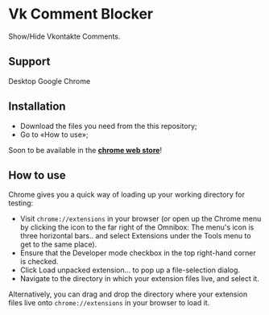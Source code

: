 Vk Comment Blocker
==============

Show/Hide Vkontakte Comments.

Support
--------------

Desktop Google Chrome

Installation
--------------

 * Download the files you need from the this repository;
 * Go to «How to use»;

Soon to be available in the [**chrome web store**](https://chrome.google.com/webstore)!

How to use
--------------

Chrome gives you a quick way of loading up your working directory for testing:

 * Visit `chrome://extensions` in your browser (or open up the Chrome menu by clicking the icon to the far right of the Omnibox:  The menu's icon is three horizontal bars.. and select Extensions under the Tools menu to get to the same place).
 * Ensure that the Developer mode checkbox in the top right-hand corner is checked.
 * Click Load unpacked extension… to pop up a file-selection dialog.
 * Navigate to the directory in which your extension files live, and select it.

Alternatively, you can drag and drop the directory where your extension files live onto `chrome://extensions` in your browser to load it.
